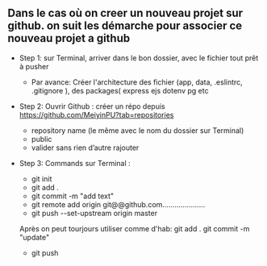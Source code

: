 ## Dans le cas où on creer un nouveau projet sur github. on suit les démarche pour associer ce nouveau projet a github
- Step 1: sur Terminal, arriver dans le bon dossier, avec le fichier tout prêt à pusher
   - Par avance: Créer l'architecture des fichier (app, data, .eslintrc, .gitignore ), des packages( express ejs dotenv pg etc
- Step 2: Ouvrir Github : créer un répo depuis https://github.com/MeiyinPU?tab=repositories
   - repository name (le même avec le nom du dossier sur Terminal)
   - public
   - valider sans rien d’autre rajouter
- Step 3: Commands sur Terminal : 
   - git init
   - git add .
   - git commit -m "add text"
   - git remote add origin  git@@github.com.....................
   - git push --set-upstream origin master

   Après on peut tourjours utiliser comme d'hab:
    git add .
    git commit -m "update"
  - git push
